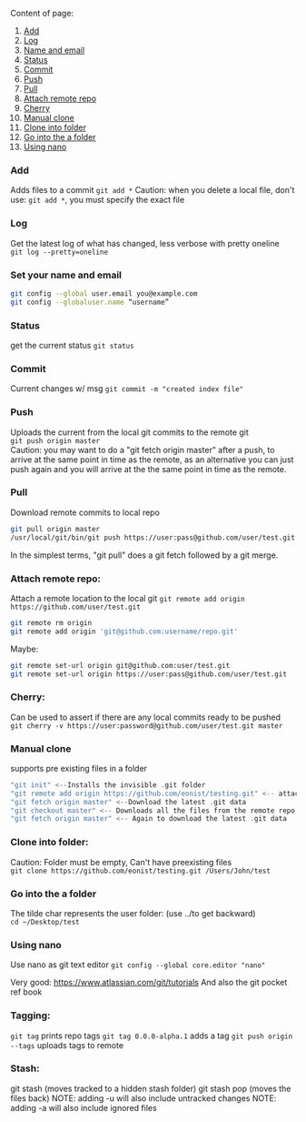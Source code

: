 Content of page:
1.  [Add](#add)
2.  [Log](#log)
3.  [Name and email](#Set-your-name-and-email) 
4.  [Status](#Status) 
5.  [Commit](#Commit) 
5.  [Push](#Push)
6.  [Pull](#Pull) 
7.  [Attach remote repo](#Attach-remote-repo) 
8.  [Cherry](#Cherry) 
9.  [Manual clone](#Manual-clone) 
10. [Clone into folder](#Clone-into-folder) 
11. [Go into the a folder](#Go-into-the-a-folder) 
12. [Using nano](#Using-nano) 

### Add 
Adds files to a commit
``git add *``
Caution: when you delete a local file, don't use: ``git add *``, you must specify the exact file  

### Log  
Get the latest log of what has changed, less verbose with pretty oneline  
``git log --pretty=oneline``

### Set your name and email  
```bash
git config --global user.email you@example.com  
git config --globaluser.name “username”
```  
### Status 
get the current status 
``git status``

### Commit  
Current changes w/ msg
``git commit -m "created index file"  ``

### Push 
Uploads the current from the local git commits to the  remote git     
``git push origin master  ``  
Caution: you may want to do a "git fetch origin master" after a push, to arrive at the same point in time as the remote, as an alternative you can just push again and you will arrive at the the same point in time as the remote.

### Pull 
Download remote commits to local repo  
```bash
git pull origin master
/usr/local/git/bin/git push https://user:pass@github.com/user/test.git master
```
In the simplest terms, "git pull" does a git fetch followed by a git merge.


### Attach remote repo:   
Attach a remote location to the local git
``git remote add origin https://github.com/user/test.git  ``

```bash
git remote rm origin    
git remote add origin 'git@github.com:username/repo.git' 
```   
Maybe:  
```bash
git remote set-url origin git@github.com:user/test.git  
git remote set-url origin https://user:pass@github.com/user/test.git  
```
### Cherry: 
Can be used to assert if there are any local commits ready to be pushed  
``git cherry -v https://user:password@github.com/user/test.git master `` 

### Manual clone 
supports pre existing files in a folder
```swift
"git init" <--Installs the invisible .git folder   
"git remote add origin https://github.com/eonist/testing.git" <-- attach a remote repo  
"git fetch origin master" <--Download the latest .git data  
"git checkout master" <-- Downloads all the files from the remote repo  
"git fetch origin master" <-- Again to download the latest .git data  
```

### Clone into folder:  
Caution: Folder must be empty, Can't have preexisting files  
``git clone https://github.com/eonist/testing.git /Users/John/test``

### Go into the a folder 
The tilde char represents the user folder:  (use ../to get backward)  
``cd ~/Desktop/test``

### Using nano
Use nano as git text editor
``git config --global core.editor "nano"  ``

Very good: https://www.atlassian.com/git/tutorials And also the git pocket ref book 

### Tagging:
``git tag`` prints repo tags
``git tag 0.0.0-alpha.1`` adds a tag
``git push origin --tags`` uploads tags to remote


### Stash:
git stash (moves tracked to a hidden stash folder)
git stash pop (moves the files back)
NOTE: adding -u will also include untracked changes 
NOTE: adding -a will also include ignored files
````